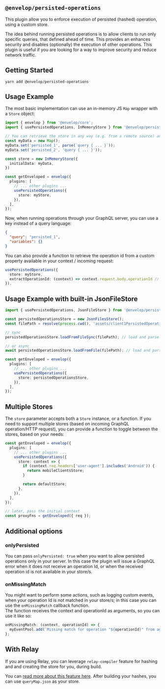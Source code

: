 ## `@envelop/persisted-operations`

This plugin allow you to enforce execution of persisted (hashed) operation, using a custom store.

The idea behind running persisted operations is to allow clients to run only specific queries, that defined ahead of time. This provides an enhances security and disables (optionally) the execution of other operations. This plugin is useful if you are looking for a way to improve security and reduce network traffic.

## Getting Started

```
yarn add @envelop/persisted-operations
```

## Usage Example

The most basic implementation can use an in-memory JS `Map` wrapper with a `Store` object:

```ts
import { envelop } from '@envelop/core';
import { usePersistedOperations, InMemoryStore } from '@envelop/persisted-operations';

// You can retrieve the store in any way (e.g. from a remote source) and implement it with a simple Map / Key->Value
const myData = new Map();
myData.set('persisted_1', parse(`query { ... }`));
myData.set('persisted_2', 'query { ... }'));

const store = new InMemoryStore({
  initialData: myData,
})

const getEnveloped = envelop({
  plugins: [
    // ... other plugins ...
    usePersistedOperations({
      store: myStore,
    }),
  ],
});
```

Now, when running operations through your GraphQL server, you can use a key instead of a query language:

```json
{
  "query": "persisted_1",
  "variables": {}
}
```

You can also provide a function to retrieve the operation id from a custom property available in your context / incoming request:

```ts
usePersistedOperations({
  store: myStore,
  extractOperationId: (context) => context.request.body.operationId // get id from custom property in body object
}),
```

## Usage Example with built-in JsonFileStore

```ts
import { usePersistedOperations, JsonFileStore } from '@envelop/persisted-operations';

const persistedOperationsStore = new JsonFilesStore();
const filePath = resolve(process.cwd(), 'assets/client1PersistedOperations.json');

// sync
persistedOperationsStore.loadFromFileSync(filePath); // load and parse persisted-operations files

// or async
await persistedOperationsStore.loadFromFile(filePath); // load and parse persisted-operations files

const getEnveloped = envelop({
  plugins: [
    // ... other plugins ...
    usePersistedOperations({
      store: persistedOperationsStore,
    }),
  ],
});
```

## Multiple Stores

The `store` parameter accepts both a `Store` instance, or a function. If you need to support multiple stores (based on incoming GraphQL operation/HTTP request), you can provide a function to toggle between the stores, based on your needs:

```ts
const getEnveloped = envelop({
  plugins: [
    // ... other plugins ...
    usePersistedOperations({
      store: context => {
        if (context.req.headers['user-agent'].includes('Android')) {
          return mobileClientsStore;
        }

        return defaultStore;
      },
    }),
  ],
});

// later, pass the initial context
const proxyFns = getEnveloped({ req });
```

## Additional options

### onlyPersisted

You can pass `onlyPersisted: true` when you want to allow persisted operations only in your server. In this case the plugin will issue a GraphQL error when it does not receive an operation Id, or when the received operation id is not available in your store/s.

### onMissingMatch

You might want to perform some actions, such as logging custom events, when your operation Id is not matched in your store/s; in this case you can use the `onMissingMatch` callback function.  
The function receives the context and operationId as arguments, so you can use it like so:

```js
onMissingMatch: (context, operationId) => {
  myEventPool.add(`Missing match for operation "${operationId}" from agent "${context.req.headers['user-agent']}"`);
};
```

## With Relay

If you are using Relay, you can leverage `relay-compiler` feature for hashing and and creating the store for you, during build.

You can [read more about this feature here](https://relay.dev/docs/guides/persisted-queries/). After building your hashes, you can use `queryMap.json` as your store.
